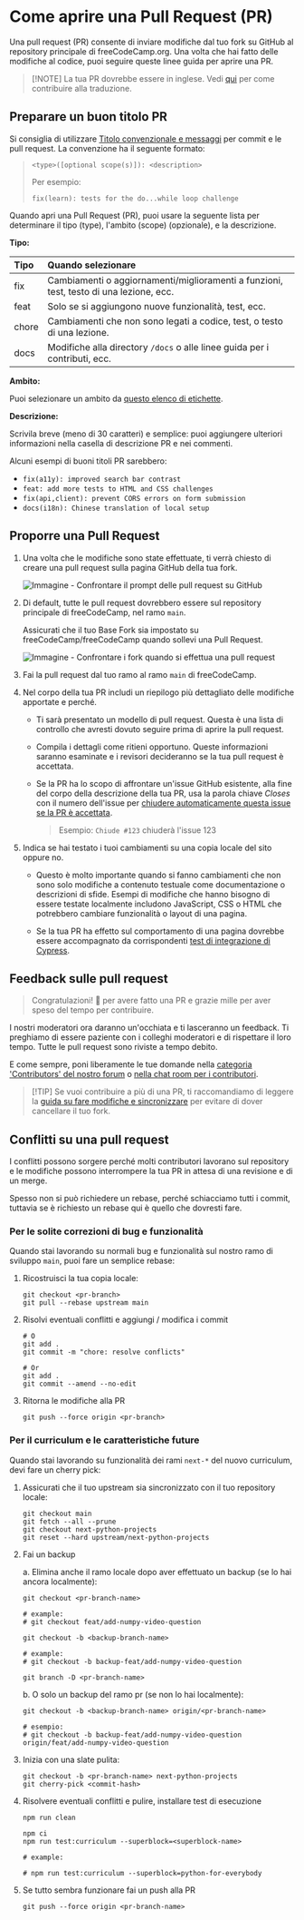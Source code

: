# Come aprire una Pull Request (PR)

Una pull request (PR) consente di inviare modifiche dal tuo fork su GitHub al repository principale di freeCodeCamp.org. Una volta che hai fatto delle modifiche al codice, puoi seguire queste linee guida per aprire una PR.

> [!NOTE] La tua PR dovrebbe essere in inglese. Vedi [qui](index.md#translations) per come contribuire alla traduzione.

## Preparare un buon titolo PR

Si consiglia di utilizzare [Titolo convenzionale e messaggi](https://www.conventionalcommits.org/) per commit e le pull request. La convenzione ha il seguente formato:

> `<type>([optional scope(s)]): <description>`
> 
> Per esempio:
> 
> `fix(learn): tests for the do...while loop challenge`

Quando apri una Pull Request (PR), puoi usare la seguente lista per determinare il tipo (type), l'ambito (scope) (opzionale), e la descrizione.

**Tipo:**

| Tipo  | Quando selezionare                                                                     |
|:----- |:-------------------------------------------------------------------------------------- |
| fix   | Cambiamenti o aggiornamenti/miglioramenti a funzioni, test, testo di una lezione, ecc. |
| feat  | Solo se si aggiungono nuove funzionalità, test, ecc.                                   |
| chore | Cambiamenti che non sono legati a codice, test, o testo di una lezione.                |
| docs  | Modifiche alla directory `/docs` o alle linee guida per i contributi, ecc.             |

**Ambito:**

Puoi selezionare un ambito da [questo elenco di etichette](https://github.com/freeCodeCamp/freeCodeCamp/labels?q=scope).

**Descrizione:**

Scrivila breve (meno di 30 caratteri) e semplice: puoi aggiungere ulteriori informazioni nella casella di descrizione PR e nei commenti.

Alcuni esempi di buoni titoli PR sarebbero:

- `fix(a11y): improved search bar contrast`
- `feat: add more tests to HTML and CSS challenges`
- `fix(api,client): prevent CORS errors on form submission`
- `docs(i18n): Chinese translation of local setup`

## Proporre una Pull Request

1. Una volta che le modifiche sono state effettuate, ti verrà chiesto di creare una pull request sulla pagina GitHub della tua fork.

   ![Immagine - Confrontare il prompt delle pull request su GitHub](https://contribute.freecodecamp.org/images/github/compare-pull-request-prompt.png)

2. Di default, tutte le pull request dovrebbero essere sul repository principale di freeCodeCamp, nel ramo `main`.

   Assicurati che il tuo Base Fork sia impostato su freeCodeCamp/freeCodeCamp quando sollevi una Pull Request.

   ![Immagine - Confrontare i fork quando si effettua una pull request](https://contribute.freecodecamp.org/images/github/comparing-forks-for-pull-request.png)

3. Fai la pull request dal tuo ramo al ramo `main` di freeCodeCamp.

4. Nel corpo della tua PR includi un riepilogo più dettagliato delle modifiche apportate e perché.

   - Ti sarà presentato un modello di pull request. Questa è una lista di controllo che avresti dovuto seguire prima di aprire la pull request.

   - Compila i dettagli come ritieni opportuno. Queste informazioni saranno esaminate e i revisori decideranno se la tua pull request è accettata.

   - Se la PR ha lo scopo di affrontare un'issue GitHub esistente, alla fine del corpo della descrizione della tua PR, usa la parola chiave _Closes_ con il numero dell'issue per [chiudere automaticamente questa issue se la PR è accettata](https://help.github.com/en/articles/closing-issues-using-keywords).

     > Esempio: `Chiude #123` chiuderà l'issue 123

5. Indica se hai testato i tuoi cambiamenti su una copia locale del sito oppure no.

   - Questo è molto importante quando si fanno cambiamenti che non sono solo modifiche a contenuto testuale come documentazione o descrizioni di sfide. Esempi di modifiche che hanno bisogno di essere testate localmente includono JavaScript, CSS o HTML che potrebbero cambiare funzionalità o layout di una pagina.

   - Se la tua PR ha effetto sul comportamento di una pagina dovrebbe essere accompagnato da corrispondenti [test di integrazione di Cypress](how-to-add-cypress-tests.md).

## Feedback sulle pull request

> Congratulazioni! :tada: per avere fatto una PR e grazie mille per aver speso del tempo per contribuire.

I nostri moderatori ora daranno un'occhiata e ti lasceranno un feedback. Ti preghiamo di essere paziente con i colleghi moderatori e di rispettare il loro tempo. Tutte le pull request sono riviste a tempo debito.

E come sempre, poni liberamente le tue domande nella [categoria 'Contributors' del nostro forum](https://forum.freecodecamp.org/c/contributors) o [nella chat room per i contributori](https://chat.freecodecamp.org/channel/contributors).

> [!TIP] Se vuoi contribuire a più di una PR, ti raccomandiamo di leggere la [guida su fare modifiche e sincronizzare](how-to-setup-freecodecamp-locally.md#making-changes-locally) per evitare di dover cancellare il tuo fork.

## Conflitti su una pull request

I conflitti possono sorgere perché molti contributori lavorano sul repository e le modifiche possono interrompere la tua PR in attesa di una revisione e di un merge.

Spesso non si può richiedere un rebase, perché schiacciamo tutti i commit, tuttavia se è richiesto un rebase qui è quello che dovresti fare.

### Per le solite correzioni di bug e funzionalità

Quando stai lavorando su normali bug e funzionalità sul nostro ramo di sviluppo `main`, puoi fare un semplice rebase:

1. Ricostruisci la tua copia locale:

   ```console
   git checkout <pr-branch>
   git pull --rebase upstream main
   ```

2. Risolvi eventuali conflitti e aggiungi / modifica i commit

   ```console
   # O
   git add .
   git commit -m "chore: resolve conflicts"

   # Or
   git add .
   git commit --amend --no-edit
   ```

3. Ritorna le modifiche alla PR

   ```console
   git push --force origin <pr-branch>
   ```

### Per il curriculum e le caratteristiche future

Quando stai lavorando su funzionalità dei rami `next-*` del nuovo curriculum, devi fare un cherry pick:

1. Assicurati che il tuo upstream sia sincronizzato con il tuo repository locale:

   ```console
   git checkout main
   git fetch --all --prune
   git checkout next-python-projects
   git reset --hard upstream/next-python-projects
   ```

2. Fai un backup

   a. Elimina anche il ramo locale dopo aver effettuato un backup (se lo hai ancora localmente):

      ```console
      git checkout <pr-branch-name>

      # example:
      # git checkout feat/add-numpy-video-question

      git checkout -b <backup-branch-name>

      # example:
      # git checkout -b backup-feat/add-numpy-video-question

      git branch -D <pr-branch-name>
      ```

   b. O solo un backup del ramo pr (se non lo hai localmente):

      ```console
      git checkout -b <backup-branch-name> origin/<pr-branch-name>

      # esempio:
      # git checkout -b backup-feat/add-numpy-video-question origin/feat/add-numpy-video-question
      ```

4. Inizia con una slate pulita:

   ```console
   git checkout -b <pr-branch-name> next-python-projects
   git cherry-pick <commit-hash>
   ```

5. Risolvere eventuali conflitti e pulire, installare test di esecuzione

   ```console
   npm run clean

   npm ci
   npm run test:curriculum --superblock=<superblock-name>

   # example:

   # npm run test:curriculum --superblock=python-for-everybody

   ```

6. Se tutto sembra funzionare fai un push alla PR

   ```console
   git push --force origin <pr-branch-name>
   ```
